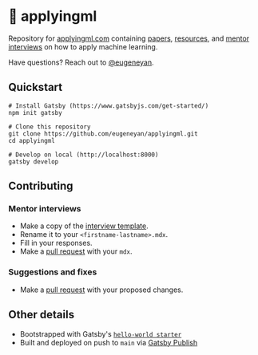 # 📌 applyingml

Repository for [applyingml.com](https://applyingml.com) containing [papers](https://applyingml.com/applied-ml/), [resources](https://applyingml.com/resources/), and [mentor interviews](https://applyingml.com/mentors/) on how to apply machine learning. 

Have questions? Reach out to [@eugeneyan](https://twitter.com/eugeneyan).

## Quickstart
```
# Install Gatsby (https://www.gatsbyjs.com/get-started/)
npm init gatsby

# Clone this repository
git clone https://github.com/eugeneyan/applyingml.git
cd applyingml

# Develop on local (http://localhost:8000)
gatsby develop
```

## Contributing

### Mentor interviews

- Make a copy of the [interview template](https://github.com/eugeneyan/applyingml/blob/main/src/markdown/interviews/template.mdx).
- Rename it to your `<firstname-lastname>.mdx`.
- Fill in your responses.
- Make a [pull request](https://github.com/eugeneyan/applyingml/pulls) with your `mdx`.

### Suggestions and fixes

- Make a [pull request](https://github.com/eugeneyan/applyingml/pulls) with your proposed changes.

## Other details
- Bootstrapped with Gatsby's [`hello-world starter`](https://github.com/gatsbyjs/gatsby-starter-hello-world)
- Built and deployed on push to `main` via [Gatsby Publish](https://github.com/marketplace/actions/gatsby-publish)

